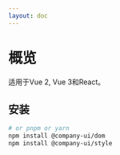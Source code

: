 ```yaml
---
layout: doc
---
```


<el-backtop></el-backtop>

# 概览

适用于Vue 2, Vue 3和React。

## 安装

```bash
# or pnpm or yarn
npm install @company-ui/dom
npm install @company-ui/style
```
